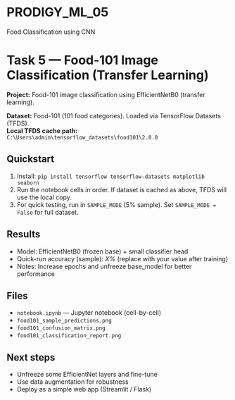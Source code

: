 # PRODIGY_ML_05
Food Classification using CNN 

# Task 5 — Food-101 Image Classification (Transfer Learning)

**Project:** Food-101 image classification using EfficientNetB0 (transfer learning).

**Dataset:** Food-101 (101 food categories). Loaded via TensorFlow Datasets (TFDS).  
**Local TFDS cache path:** `C:\Users\admin\tensorflow_datasets\food101\2.0.0`

## Quickstart
1. Install: `pip install tensorflow tensorflow-datasets matplotlib seaborn`
2. Run the notebook cells in order. If dataset is cached as above, TFDS will use the local copy.
3. For quick testing, run in `SAMPLE_MODE` (5% sample). Set `SAMPLE_MODE = False` for full dataset.

## Results
- Model: EfficientNetB0 (frozen base) + small classifier head
- Quick-run accuracy (sample): *X%* (replace with your value after training)
- Notes: Increase epochs and unfreeze base_model for better performance

## Files
- `notebook.ipynb` — Jupyter notebook (cell-by-cell)
- `food101_sample_predictions.png`
- `food101_confusion_matrix.png`
- `food101_classification_report.png`

## Next steps
- Unfreeze some EfficientNet layers and fine-tune
- Use data augmentation for robustness
- Deploy as a simple web app (Streamlit / Flask)

